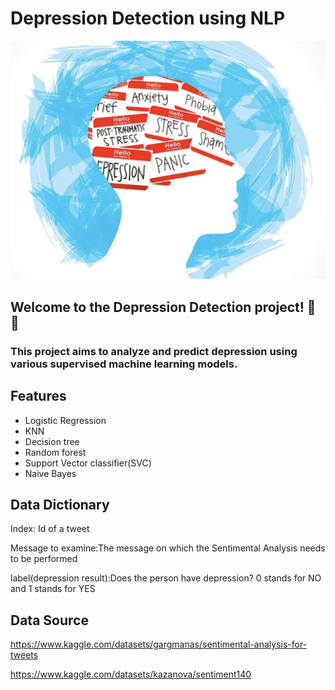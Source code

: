 # Depression Detection  using NLP
![Depression Detection](images/depression_detection.png)
## Welcome to the Depression Detection project! 🚀 🚀
### This project aims to analyze and predict depression using various supervised machine learning models.
## Features
- Logistic Regression
- KNN
- Decision tree
- Random forest
- Support Vector classifier(SVC)
- Naive Bayes

## **Data Dictionary**
Index: Id of a tweet

Message to examine:The message on which the Sentimental Analysis needs to be performed

label(depression result):Does the person have depression? 0 stands for NO and 1 stands for YES

## **Data Source**
https://www.kaggle.com/datasets/gargmanas/sentimental-analysis-for-tweets

https://www.kaggle.com/datasets/kazanova/sentiment140